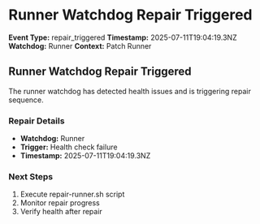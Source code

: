 # Runner Watchdog Repair Triggered

**Event Type:** repair_triggered
**Timestamp:** 2025-07-11T19:04:19.3NZ
**Watchdog:** Runner
**Context:** Patch Runner


## Runner Watchdog Repair Triggered

The runner watchdog has detected health issues and is triggering repair sequence.

### Repair Details
- **Watchdog:** Runner
- **Trigger:** Health check failure
- **Timestamp:** 2025-07-11T19:04:19.3NZ

### Next Steps
1. Execute repair-runner.sh script
2. Monitor repair progress
3. Verify health after repair


